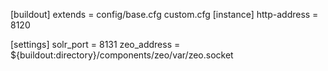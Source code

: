 [buildout]
extends =
    config/base.cfg
    custom.cfg
[instance]
http-address = 8120

[settings]
solr_port = 8131
zeo_address = ${buildout:directory}/components/zeo/var/zeo.socket
